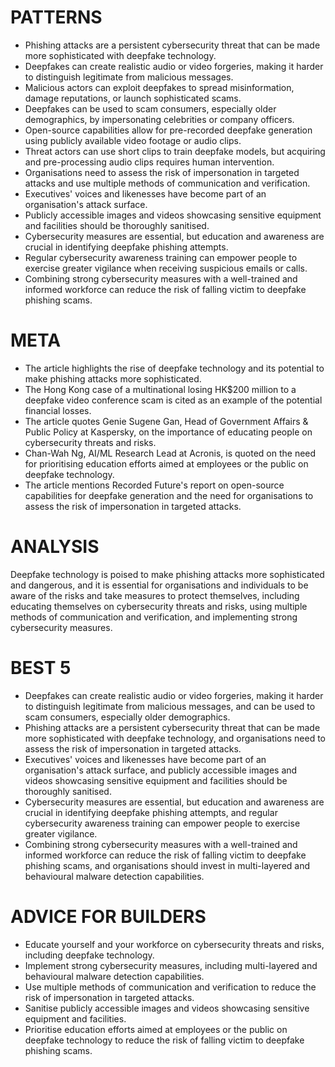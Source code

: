 # PATTERNS
* Phishing attacks are a persistent cybersecurity threat that can be made more sophisticated with deepfake technology.
* Deepfakes can create realistic audio or video forgeries, making it harder to distinguish legitimate from malicious messages.
* Malicious actors can exploit deepfakes to spread misinformation, damage reputations, or launch sophisticated scams.
* Deepfakes can be used to scam consumers, especially older demographics, by impersonating celebrities or company officers.
* Open-source capabilities allow for pre-recorded deepfake generation using publicly available video footage or audio clips.
* Threat actors can use short clips to train deepfake models, but acquiring and pre-processing audio clips requires human intervention.
* Organisations need to assess the risk of impersonation in targeted attacks and use multiple methods of communication and verification.
* Executives' voices and likenesses have become part of an organisation's attack surface.
* Publicly accessible images and videos showcasing sensitive equipment and facilities should be thoroughly sanitised.
* Cybersecurity measures are essential, but education and awareness are crucial in identifying deepfake phishing attempts.
* Regular cybersecurity awareness training can empower people to exercise greater vigilance when receiving suspicious emails or calls.
* Combining strong cybersecurity measures with a well-trained and informed workforce can reduce the risk of falling victim to deepfake phishing scams.

# META
* The article highlights the rise of deepfake technology and its potential to make phishing attacks more sophisticated.
* The Hong Kong case of a multinational losing HK$200 million to a deepfake video conference scam is cited as an example of the potential financial losses.
* The article quotes Genie Sugene Gan, Head of Government Affairs & Public Policy at Kaspersky, on the importance of educating people on cybersecurity threats and risks.
* Chan-Wah Ng, AI/ML Research Lead at Acronis, is quoted on the need for prioritising education efforts aimed at employees or the public on deepfake technology.
* The article mentions Recorded Future's report on open-source capabilities for deepfake generation and the need for organisations to assess the risk of impersonation in targeted attacks.

# ANALYSIS
Deepfake technology is poised to make phishing attacks more sophisticated and dangerous, and it is essential for organisations and individuals to be aware of the risks and take measures to protect themselves, including educating themselves on cybersecurity threats and risks, using multiple methods of communication and verification, and implementing strong cybersecurity measures.

# BEST 5
* Deepfakes can create realistic audio or video forgeries, making it harder to distinguish legitimate from malicious messages, and can be used to scam consumers, especially older demographics.
* Phishing attacks are a persistent cybersecurity threat that can be made more sophisticated with deepfake technology, and organisations need to assess the risk of impersonation in targeted attacks.
* Executives' voices and likenesses have become part of an organisation's attack surface, and publicly accessible images and videos showcasing sensitive equipment and facilities should be thoroughly sanitised.
* Cybersecurity measures are essential, but education and awareness are crucial in identifying deepfake phishing attempts, and regular cybersecurity awareness training can empower people to exercise greater vigilance.
* Combining strong cybersecurity measures with a well-trained and informed workforce can reduce the risk of falling victim to deepfake phishing scams, and organisations should invest in multi-layered and behavioural malware detection capabilities.

# ADVICE FOR BUILDERS
* Educate yourself and your workforce on cybersecurity threats and risks, including deepfake technology.
* Implement strong cybersecurity measures, including multi-layered and behavioural malware detection capabilities.
* Use multiple methods of communication and verification to reduce the risk of impersonation in targeted attacks.
* Sanitise publicly accessible images and videos showcasing sensitive equipment and facilities.
* Prioritise education efforts aimed at employees or the public on deepfake technology to reduce the risk of falling victim to deepfake phishing scams.
